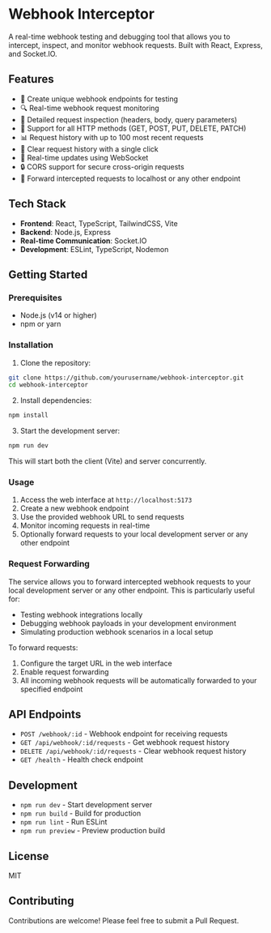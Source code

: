 # Webhook Interceptor

A real-time webhook testing and debugging tool that allows you to intercept, inspect, and monitor webhook requests. Built with React, Express, and Socket.IO.

## Features

- 🎯 Create unique webhook endpoints for testing
- 🔍 Real-time webhook request monitoring
- 📝 Detailed request inspection (headers, body, query parameters)
- 🔄 Support for all HTTP methods (GET, POST, PUT, DELETE, PATCH)
- 📊 Request history with up to 100 most recent requests
- 🧹 Clear request history with a single click
- 🚀 Real-time updates using WebSocket
- 🔒 CORS support for secure cross-origin requests
- 🔄 Forward intercepted requests to localhost or any other endpoint

## Tech Stack

- **Frontend**: React, TypeScript, TailwindCSS, Vite
- **Backend**: Node.js, Express
- **Real-time Communication**: Socket.IO
- **Development**: ESLint, TypeScript, Nodemon

## Getting Started

### Prerequisites

- Node.js (v14 or higher)
- npm or yarn

### Installation

1. Clone the repository:
```bash
git clone https://github.com/yourusername/webhook-interceptor.git
cd webhook-interceptor
```

2. Install dependencies:
```bash
npm install
```

3. Start the development server:
```bash
npm run dev
```

This will start both the client (Vite) and server concurrently.

### Usage

1. Access the web interface at `http://localhost:5173`
2. Create a new webhook endpoint
3. Use the provided webhook URL to send requests
4. Monitor incoming requests in real-time
5. Optionally forward requests to your local development server or any other endpoint

### Request Forwarding

The service allows you to forward intercepted webhook requests to your local development server or any other endpoint. This is particularly useful for:

- Testing webhook integrations locally
- Debugging webhook payloads in your development environment
- Simulating production webhook scenarios in a local setup

To forward requests:
1. Configure the target URL in the web interface
2. Enable request forwarding
3. All incoming webhook requests will be automatically forwarded to your specified endpoint

## API Endpoints

- `POST /webhook/:id` - Webhook endpoint for receiving requests
- `GET /api/webhook/:id/requests` - Get webhook request history
- `DELETE /api/webhook/:id/requests` - Clear webhook request history
- `GET /health` - Health check endpoint

## Development

- `npm run dev` - Start development server
- `npm run build` - Build for production
- `npm run lint` - Run ESLint
- `npm run preview` - Preview production build

## License

MIT

## Contributing

Contributions are welcome! Please feel free to submit a Pull Request. 
